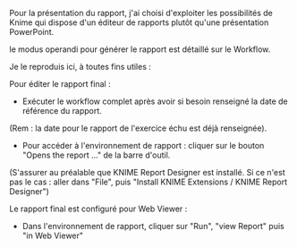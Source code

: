 Pour la présentation du rapport, j'ai choisi d'exploiter les possibilités de Knime qui dispose d'un éditeur de rapports plutôt qu'une présentation PowerPoint.

le modus operandi pour générer le rapport est détaillé sur le Workflow.

Je le reproduis ici, à toutes fins utiles :

Pour éditer le rapport final :

- Exécuter le workflow complet après avoir si besoin renseigné la date de référence du rapport.

(Rem : la date pour le rapport de l'exercice échu est déjà renseignée).

- Pour accéder à l'environnement de rapport : cliquer sur le bouton "Opens the report ..." de la barre d'outil.

(S'assurer au préalable que KNIME Report Designer est installé. Si ce n'est pas le cas : aller dans "File", puis "Install KNIME Extensions / KNIME Report Designer")

Le rapport final est configuré pour Web Viewer :

- Dans l'environnement de rapport, cliquer sur "Run", "view Report" puis "in Web Viewer"
